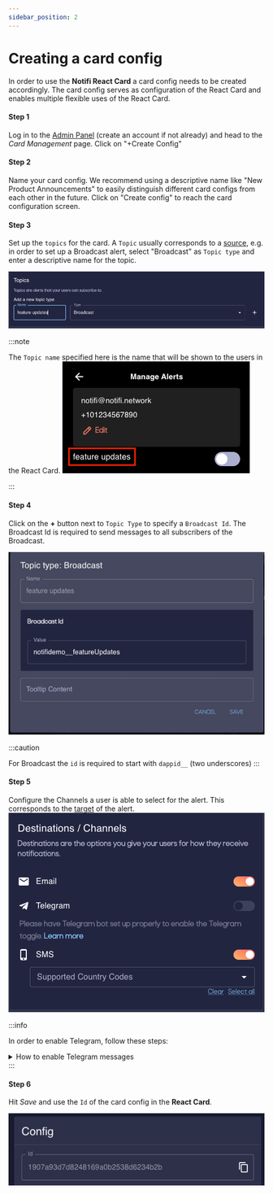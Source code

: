 ```yaml
---
sidebar_position: 2
---
```


# Creating a card config

In order to use the **Notifi React Card** a card config needs to be created accordingly. 
The card config serves as configuration of the React Card and enables multiple flexible uses of the React Card.

#### Step 1 

Log in to the [Admin Panel](https://admin.dev.notifi.network) (create an account if not already) and head to the _Card Management_ page. 
Click on "+Create Config" 

#### Step 2 

Name your card config. We recommend using a descriptive name like "New Product Announcements" to easily distinguish different card configs from each other in the future. 
Click on "Create config" to reach the card configuration screen. 

#### Step 3

Set up the `topics` for the card. A `Topic` usually corresponds to a [source](../../integration-overview/alert-intro#source), e.g. in order to set up a Broadcast alert, select "Broadcast" as `Topic type` and enter a descriptive name for the topic.

![Topic section of card config](/img/create-card-id/1.png)

:::note

The `Topic name` specified here is the name that will be shown to the users in the React Card. 
![Topic name is shown to users](/img/create-card-id/2.png)

:::

#### Step 4

Click on the **+** button next to `Topic Type` to specify a `Broadcast Id`. The Broadcast Id is required to send messages to all subscribers of the Broadcast. 

![Give topic a broadcast id](/img/create-card-id/3.png)

:::caution

For Broadcast the `id` is required to start with `dappid__` (two underscores)
:::

#### Step 5

Configure the Channels a user is able to select for the alert. This corresponds to the [target](../../integration-overview/alert-intro#target) of the alert. 
![configure the target channels](/img/create-card-id/4.png)

:::info 

In order to enable Telegram, follow these steps: 

<details> 
  <summary> How to enable Telegram messages </summary>
  In order to receive Telegram support from Notifi, we simply need a Telegram Bot to send notifications to users on your behalf. We do this so that each individual dApp has the ability to maintain control over their bot’s profile picture, description and any other bot customizations available. 

  1. Open your Telegram app. Ideally, there's already a designated Telegram account that's the “official” dApp account. If not, an owner or admin/operator of the dApp should use their Telegram account.
  2. Search for the user “BotFather”
  3. Send a message to the BotFather: “/newbot”
  4. Enter the name of your bot. This is going to be the name that's displayed in the title of the window.
  5. Enter the username of the bot. Due to Telegram's restrictions, it MUST end in bot.
  6. On success, you'll see a message such as “Done! Congratulations on your new bot….”. Look in this message and find the token after the line “Use this token to access the HTTP API:”. Make note of this token.
  7. Privately send us the username you entered in (5) and the token you received in (6).
  8. From here, you may customize your bot with /setuserpic or other commands. Note, once a bot is created, Telegram doesn't allow you to transfer bots to anyone else.

  :::caution
  We ask that you create this bot solely for Notifi to push notifications to your users. Using it for other messaging or overriding the webhooks for the bot will result in loss of messages or other unintended behavior.
  :::

</details>
:::

#### Step 6

Hit _Save_ and use the `Id` of the card config in the **React Card**. 

![card config Id](/img/create-card-id/5.png)




<!--- 
See https://admin.dev.notifi.network/guide/cards
--->